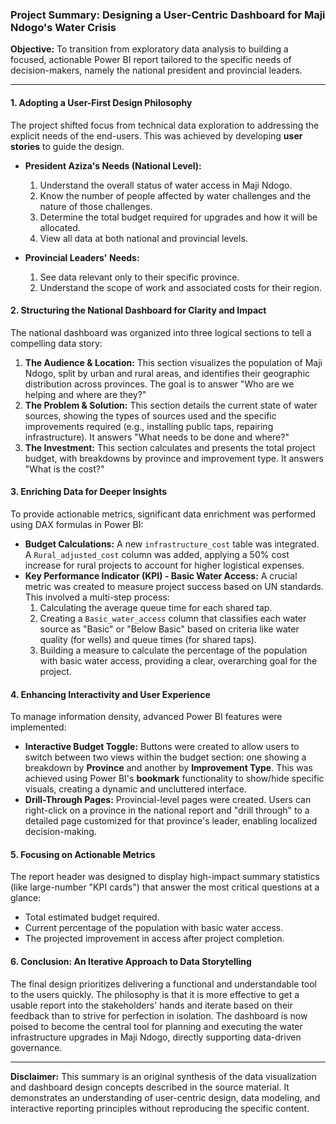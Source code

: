 ### **Project Summary: Designing a User-Centric Dashboard for Maji Ndogo's Water Crisis**

**Objective:** To transition from exploratory data analysis to building a focused, actionable Power BI report tailored to the specific needs of decision-makers, namely the national president and provincial leaders.

---

#### **1. Adopting a User-First Design Philosophy**

The project shifted focus from technical data exploration to addressing the explicit needs of the end-users. This was achieved by developing **user stories** to guide the design.

*   **President Aziza's Needs (National Level):**
    1.  Understand the overall status of water access in Maji Ndogo.
    2.  Know the number of people affected by water challenges and the nature of those challenges.
    3.  Determine the total budget required for upgrades and how it will be allocated.
    4.  View all data at both national and provincial levels.

*   **Provincial Leaders' Needs:**
    1.  See data relevant only to their specific province.
    2.  Understand the scope of work and associated costs for their region.

#### **2. Structuring the National Dashboard for Clarity and Impact**

The national dashboard was organized into three logical sections to tell a compelling data story:

1.  **The Audience & Location:** This section visualizes the population of Maji Ndogo, split by urban and rural areas, and identifies their geographic distribution across provinces. The goal is to answer "Who are we helping and where are they?"
2.  **The Problem & Solution:** This section details the current state of water sources, showing the types of sources used and the specific improvements required (e.g., installing public taps, repairing infrastructure). It answers "What needs to be done and where?"
3.  **The Investment:** This section calculates and presents the total project budget, with breakdowns by province and improvement type. It answers "What is the cost?"

#### **3. Enriching Data for Deeper Insights**

To provide actionable metrics, significant data enrichment was performed using DAX formulas in Power BI:

*   **Budget Calculations:** A new `infrastructure_cost` table was integrated. A `Rural_adjusted_cost` column was added, applying a 50% cost increase for rural projects to account for higher logistical expenses.
*   **Key Performance Indicator (KPI) - Basic Water Access:** A crucial metric was created to measure project success based on UN standards. This involved a multi-step process:
    1.  Calculating the average queue time for each shared tap.
    2.  Creating a `Basic_water_access` column that classifies each water source as "Basic" or "Below Basic" based on criteria like water quality (for wells) and queue times (for shared taps).
    3.  Building a measure to calculate the percentage of the population with basic water access, providing a clear, overarching goal for the project.

#### **4. Enhancing Interactivity and User Experience**

To manage information density, advanced Power BI features were implemented:

*   **Interactive Budget Toggle:** Buttons were created to allow users to switch between two views within the budget section: one showing a breakdown by **Province** and another by **Improvement Type**. This was achieved using Power BI's **bookmark** functionality to show/hide specific visuals, creating a dynamic and uncluttered interface.
*   **Drill-Through Pages:** Provincial-level pages were created. Users can right-click on a province in the national report and "drill through" to a detailed page customized for that province's leader, enabling localized decision-making.

#### **5. Focusing on Actionable Metrics**

The report header was designed to display high-impact summary statistics (like large-number "KPI cards") that answer the most critical questions at a glance:
*   Total estimated budget required.
*   Current percentage of the population with basic water access.
*   The projected improvement in access after project completion.

#### **6. Conclusion: An Iterative Approach to Data Storytelling**

The final design prioritizes delivering a functional and understandable tool to the users quickly. The philosophy is that it is more effective to get a usable report into the stakeholders' hands and iterate based on their feedback than to strive for perfection in isolation. The dashboard is now poised to become the central tool for planning and executing the water infrastructure upgrades in Maji Ndogo, directly supporting data-driven governance.

***

**Disclaimer:** This summary is an original synthesis of the data visualization and dashboard design concepts described in the source material. It demonstrates an understanding of user-centric design, data modeling, and interactive reporting principles without reproducing the specific content.